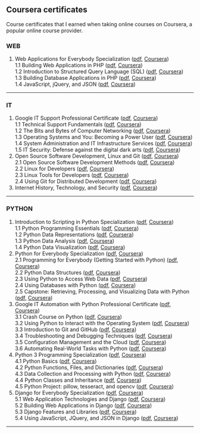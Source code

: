 

## Coursera certificates

Course certificates that I earned when taking online courses on Coursera, a popular online course provider.

### WEB
1. Web Applications for Everybody Specialization ([pdf](certificates/WEB-1-Web-Applications-for-Everybody.pdf "pdf"), [Coursera](http://coursera.org/verify/specialization/YPPTV68TTAGH "Coursera"))  
1.1 Building Web Applications in PHP ([pdf](certificates/WEB-1.1-Building-Web-Applications-in-PHP.pdf "pdf"), [Coursera](https://www.coursera.org/verify/UXUC93727HZ3 "Coursera"))  
1.2 Introduction to Structured Query Language (SQL) ([pdf](certificates/WEB-1.2-Introduction-to-Structured-Query-Language-SQL.pdf "pdf"), [Coursera](http://coursera.org/verify/DEJK27FCGDLW "Coursera"))  
1.3 Building Database Applications in PHP ([pdf](certificates/WEB-1.3-Building-Database-Applications-in-PHP.pdf "pdf"), [Coursera](http://coursera.org/verify/NJX5SE8324EE "Coursera"))  
1.4 JavaScript, jQuery, and JSON ([pdf](certificates/WEB-1.4-JavaScript-jQuery-and-JSON.pdf "pdf"), [Coursera](http://coursera.org/verify/SMQAZNF64NA2 "Coursera"))  

------------

### IT
1. Google IT Support Professional Certificate ([pdf](certificates/IT-1-Google-IT-Support-Professional-Certificate.pdf "pdf"), [Coursera](http://coursera.org/verify/professional-cert/2UMY4DRTHHMR "Coursera"))  
1.1 Technical Support Fundamentals ([pdf](certificates/IT-1.1-Technical-Support-Fundamentals.pdf "pdf"), [Coursera](http://coursera.org/verify/LRPLWFW2NNLJ "Coursera"))  
1.2 The Bits and Bytes of Computer Networking ([pdf](certificates/IT-1.2-The-Bits-and-Bytes-of-Computer-Networking.pdf "pdf"), [Coursera](http://coursera.org/verify/HR9BL5T48GFP "Coursera"))  
1.3 Operating Systems and You: Becoming a Power User ([pdf](certificates/IT-1.3-Operating-Systems-and-You-Becoming-a-Power-User.pdf "pdf"), [Coursera](http://coursera.org/verify/PYRZNK57ZXXV "Coursera"))  
1.4 System Administration and IT Infrastructure Services ([pdf](certificates/IT-1.4-System-Administration-and-IT-Infrastructure-Services.pdf "pdf"), [Coursera](http://coursera.org/verify/4U4P6V5JG27V "Coursera"))  
1.5 IT Security: Defense against the digital dark arts ([pdf](certificates/IT-1.5-IT-Security-Defense-against-the-digital-dark-arts.pdf "pdf"), [Coursera](http://coursera.org/verify/6678BQAGECXB "Coursera"))  
2. Open Source Software Development, Linux and Git ([pdf](certificates/IT-2-Open-Source-Software-Development-Linux-and-Git.pdf "pdf"), [Coursera](http://coursera.org/verify/specialization/6M8ETLYMVMG6 "Coursera"))  
2.1 Open Source Software Development Methods ([pdf](certificates/IT-2.1-Open-Source-Software-Development-Methods.pdf "pdf"), [Coursera](http://coursera.org/verify/NY4WUPULCZWS "Coursera"))  
2.2 Linux for Developers ([pdf](certificates/IT-2.2-Linux-for-Developers.pdf "pdf"), [Coursera](http://coursera.org/verify/CPC572XMLG54 "Coursera"))  
2.3 Linux Tools for Developers ([pdf](certificates/IT-2.3-Linux-Tools-for-Developers.pdf "pdf"), [Coursera](http://coursera.org/verify/KGLV3S5ZP8Z4 "Coursera"))  
2.4 Using Git for Distributed Development ([pdf](certificates/IT-2.4-Using-Git-for-Distributed-Development.pdf "pdf"), [Coursera](http://coursera.org/verify/YFAJ83ERZFZV "Coursera"))  
3. Internet History, Technology, and Security ([pdf](certificates/IT-3-Internet-History-Technology-and-Security.pdf
 "pdf"), [Coursera](http://coursera.org/verify/Z2KKVAZFYJPR "Coursera"))  

------------

### PYTHON
1. Introduction to Scripting in Python Specialization ([pdf](certificates/PYTHON-1-Introduction-to-Scripting-in-Python-Specialization.pdf "pdf"), [Coursera](http://coursera.org/verify/specialization/9M8MM9AW8MXF "Coursera"))  
1.1 Python Programming Essentials ([pdf](certificates/PYTHON-1.1-Python-Programming-Essentials.pdf "pdf"), [Coursera](http://coursera.org/verify/ULR6Y7Y8YA9Y "Coursera"))  
1.2 Python Data Representations ([pdf](certificates/PYTHON-1.2-Python-Data-Representations.pdf "pdf"), [Coursera](http://coursera.org/verify/UURSNP4AXNRS "Coursera"))  
1.3 Python Data Analysis ([pdf](certificates/PYTHON-1.3-Python-Data-Analysis.pdf "pdf"), [Coursera](http://coursera.org/verify/EAEYDG29LXDR "Coursera"))  
1.4 Python Data Visualization ([pdf](certificates/PYTHON-1.4-Python-Data-Visualization.pdf "pdf"), [Coursera](http://coursera.org/verify/URSJ3H6GAAGM "Coursera"))  
2. Python for Everybody Specialization ([pdf](certificates/PYTHON-2-Python-for-Everybody-Specialization.pdf "pdf"), [Coursera](http://coursera.org/verify/specialization/VYXTRMQ6UC3C "Coursera"))  
2.1 Programming for Everybody (Getting Started with Python) ([pdf](certificates/PYTHON-2.1-Programming-for-Everybody-Getting-Started-with-Python.pdf "pdf"), [Coursera](http://coursera.org/verify/57NC469NNC5W "Coursera"))  
2.2 Python Data Structures ([pdf](certificates/PYTHON-2.2-Python-Data-Structures.pdf "pdf"), [Coursera](http://coursera.org/verify/DDDXFAWGDBPY "Coursera"))  
2.3 Using Python to Access Web Data ([pdf](certificates/PYTHON-2.3-Using-Python-to-Access-Web-Data.pdf "pdf"), [Coursera](http://coursera.org/verify/JBT6UNCQD8YT "Coursera"))  
2.4 Using Databases with Python ([pdf](certificates/PYTHON-2.4-Using-Databases-with-Python.pdf "pdf"), [Coursera](http://coursera.org/verify/AGMHEBG492PZ "Coursera"))  
2.5 Capstone: Retrieving, Processing, and Visualizing Data with Python ([pdf](certificates/PYTHON-2.5-Capstone-Retrieving-Processing-and-Visualizing-Data-with-Python.pdf "pdf"), [Coursera](http://coursera.org/verify/FF8L4TXUA6ZF "Coursera"))  
3. Google IT Automation with Python Professional Certificate ([pdf](certificates/PYTHON-3-Google-IT-Automation-with-Python-Professional-Certificate.pdf "pdf"), [Coursera](http://coursera.org/verify/professional-cert/DAPZ7QTS9RE3 "Coursera"))  
3.1 Crash Course on Python ([pdf](certificates/PYTHON-3.1-Crash-Course-on-Python.pdf "pdf"), [Coursera](http://coursera.org/verify/UYJKB8X39BWQ "Coursera"))  
3.2 Using Python to Interact with the Operating System ([pdf](certificates/PYTHON-3.2-Using-Python-to-Interact-with-the-Operating-System.pdf "pdf"), [Coursera](http://coursera.org/verify/25BGZAW8MJXU "Coursera"))  
3.3 Introduction to Git and GitHub ([pdf](certificates/PYTHON-3.3-Introduction-to-Git-and-GitHub.pdf "pdf"), [Coursera](http://coursera.org/verify/LFDSX2KT8SQN "Coursera"))  
3.4 Troubleshooting and Debugging Techniques ([pdf](certificates/PYTHON-3.4-Troubleshooting-and-Debugging-Techniques.pdf "pdf"), [Coursera](http://coursera.org/verify/9GPGX2QM7ZGR "Coursera"))  
3.5 Configuration Management and the Cloud ([pdf](certificates/PYTHON-3.5-Configuration-Management-and-the-Cloud.pdf "pdf"), [Coursera](http://coursera.org/verify/2HYEWSU2Y5TW "Coursera"))  
3.6 Automating Real-World Tasks with Python ([pdf](certificates/PYTHON-3.6-Automating-Real-World-Tasks-with-Python.pdf "pdf"), [Coursera](http://coursera.org/verify/72RFVBRH748Y "Coursera"))  
4. Python 3 Programming Specialization ([pdf](certificates/PYTHON-4-Python-3-Programming-Specialization.pdf "pdf"), [Coursera](http://coursera.org/verify/specialization/524DXYBL5GNA "Coursera"))  
4.1 Python Basics ([pdf](certificates/PYTHON-4.1-Python-Basics.pdf "pdf"), [Coursera](http://coursera.org/verify/ACRGPR6TM5K4 "Coursera"))  
4.2 Python Functions, Files, and Dictionaries ([pdf](certificates/PYTHON-4.2-Python-Functions-Files-and-Dictionaries.pdf "pdf"), [Coursera](http://coursera.org/verify/SXLUBWFWAX63 "Coursera"))  
4.3 Data Collection and Processing with Python ([pdf](certificates/PYTHON-4.3-Data-Collection-and-Processing-with-Python.pdf "pdf"), [Coursera](http://coursera.org/verify/FFSYFEWPELXV "Coursera"))  
4.4 Python Classes and Inheritance ([pdf](certificates/PYTHON-4.4-Python-Classes-and-Inheritance.pdf "pdf"), [Coursera](http://coursera.org/verify/V5T2BK6NMQ6S "Coursera"))  
4.5 Python Project: pillow, tesseract, and opencv ([pdf](certificates/PYTHON-4.5-Python-Project-pillow-tesseract-and-opencv.pdf "pdf"), [Coursera](http://coursera.org/verify/34GXPKVKEN7N "Coursera"))  
5. Django for Everybody Specialization ([pdf](certificates/PYTHON-5-Django-for-Everybody-Specialization.pdf "pdf"), [Coursera](http://coursera.org/verify/specialization/8JC3XAAV9235 "Coursera"))  
5.1 Web Application Technologies and Django ([pdf](certificates/PYTHON-5.1-Web-Application-Technologies-and-Django.pdf "pdf"), [Coursera](http://coursera.org/verify/K6KAXFQCQYB6 "Coursera"))  
5.2 Building Web Applications in Django ([pdf](certificates/PYTHON-5.2-Building-Web-Applications-in-Django.pdf "pdf"), [Coursera](http://coursera.org/verify/NDHMR22B3CB4 "Coursera"))  
5.3 Django Features and Libraries ([pdf](certificates/PYTHON-5.3-Django-Features-and-Libraries.pdf "pdf"), [Coursera](http://coursera.org/verify/MTZMSXREUEGX "Coursera"))  
5.4 Using JavaScript, JQuery, and JSON in Django ([pdf](certificates/PYTHON-5.4-Using-JavaScript-JQuery-and-JSON-in-Django.pdf "pdf"), [Coursera](http://coursera.org/verify/CMH4494U7GMJ "Coursera"))  

------------
